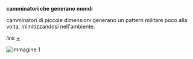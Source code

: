 **camminatori che generano mondi**

camminatori di piccole dimensioni generano un pattern militare poco alla volta, mimitizzandosi nell'ambiente.

_link_ [+](https://editor.p5js.org/peterbaru/full/zCz2Gfq-q)

![immagine 1](https://raw.githubusercontent.com/peterbaru/archive/master/peterbaru/Esercizi/5_camminatori_mondo/Camminatori-mondo_2/img.png)
